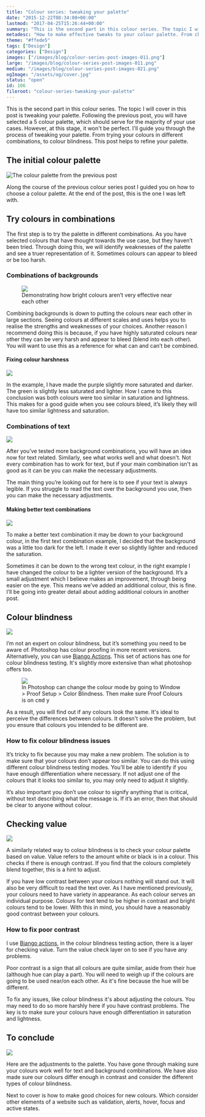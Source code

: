 ```yaml
---
title: "Colour series: tweaking your palette"
date: "2015-12-22T08:34:00+00:00"
lastmod: "2017-04-25T15:26:44+00:00"
summary: "This is the second part in this colour series. The topic I will cover in this post is tweaking your palette. Following the previous post, you will have selected a 5 colour palette, which should serve for the majority of your use cases. However, at this stage, it won’t be perfect. I’ll guide you through the process of tweaking your palette. From trying your colours in different combinations, to colour blindness. This post helps to refine your palette."
metadesc: "How to make effective tweaks to your colour palette. From checking text and background combinations to whether you have enough contrast."
theme: "#ffede5"
tags: ["Design"]
categories: ["Design"]
images: ["/images/blog/colour-series-post-images-011.png"]
large: "/images/blog/colour-series-post-images-011.png"
medium: "/images/blog/colour-series-post-images-021.png"
ogImage: "/assets/og/cover.jpg"
status: "open"
id: 106
fileroot: "colour-series-tweaking-your-palette"
---
```


This is the second part in this colour series. The topic I will cover in this post is tweaking your palette. Following the previous post, you will have selected a 5 colour palette, which should serve for the majority of your use cases. However, at this stage, it won't be perfect. I'll guide you through the process of tweaking your palette. From trying your colours in different combinations, to colour blindness. This post helps to refine your palette.

## The initial colour palette
<div className="article-image">
  <Image src="/images/blog/colours-five.png" alt="The colour palette from the previous post" width={840} height={460} />
</div>

Along the course of the previous colour series post I guided you on how to choose a colour palette. At the end of the post, this is the one I was left with.

## Try colours in combinations
The first step is to try the palette in different combinations. As you have selected colours that have thought towards the use case, but they haven’t been tried. Through doing this, we will identify weaknesses of the palette and see a truer representation of it. Sometimes colours can appear to bleed or be too harsh.

### Combinations of backgrounds
<figure>
<Image src="/images/blog/colours-harsh.png" width={840} height={460} />
<figcaption>Demonstrating how bright colours aren’t very effective near each other</figcaption>
</figure>

Combining backgrounds is down to putting the colours near each other in large sections. Seeing colours at different scales and uses helps you to realise the strengths and weaknesses of your choices. Another reason I recommend doing this is because, if you have highly saturated colours near other they can be very harsh and appear to bleed (blend into each other). You will want to use this as a reference for what can and can’t be combined.

#### Fixing colour harshness
<div className="article-image">
  <Image src="/images/blog/colours-change.png" width={840} height={460} />
</div>

In the example, I have made the purple slightly more saturated and darker. The green is slightly less saturated and lighter. How I came to this conclusion was both colours were too similar in saturation and lightness. This makes for a good guide when you see colours bleed, it’s likely they will have too similar lightness and saturation.

### Combinations of text
<div className="article-image">
  <Image src="/images/blog/colours-text-combinations.png" width={840} height={460} />
</div>

After you’ve tested more background combinations, you will have an idea now for text related. Similarly, see what works well and what doesn't. Not every combination has to work for text, but if your main combination isn't as good as it can be you can make the necessary adjustments.

The main thing you’re looking out for here is to see if your text is always legible. If you struggle to read the text over the background you use, then you can make the necessary adjustments.

#### Making better text combinations
<div className="article-image">
  <Image src="/images/blog/colours-text-adjust.png" width={840} height={460} />
</div>

To make a better text combination it may be down to your background colour, in the first text combination example, I decided that the background was a little too dark for the left. I made it ever so slightly lighter and reduced the saturation.

Sometimes it can be down to the wrong text colour, in the right example I have changed the colour to be a lighter version of the background. It’s a small adjustment which I believe makes an improvement, through being easier on the eye. This means we’ve added an additional colour, this is fine. I’ll be going into greater detail about adding additional colours in another post.

## Colour blindness
<div className="article-image">
  <Image src="/images/blog/colours-colour-blindness.png" width={840} height={460} />
</div>

I’m not an expert on colour blindness, but it’s something you need to be aware of. Photoshop has colour proofing in more recent versions. Alternatively, you can use [Bjango Actions](https://github.com/bjango/Bjango-Actions). This set of actions has one for colour blindness testing. It's slightly more extensive than what photoshop offers too.

<figure>
<Image src="/images/blog/photoshop-proof-setup.png" width={788} height={357} />
<figcaption>
In Photoshop can change the colour mode by going to Window > Proof Setup > Color Blindness. Then make sure Proof Colours is on <kbd>cmd</kbd> <kbd>y</kbd>
</figcaption>
</figure>

As a result, you will find out if any colours look the same. It's ideal to perceive the differences between colours. It doesn't solve the problem, but you ensure that colours you intended to be different are.

### How to fix colour blindness issues
It’s tricky to fix because you may make a new problem. The solution is to make sure that your colours don’t appear too similar. You can do this using different colour blindness testing modes. You’ll be able to identify if you have enough differentiation where necessary. If not adjust one of the colours that it looks too similar to, you may only need to adjust it slightly.

It’s also important you don’t use colour to signify anything that is critical, without text describing what the message is. If it’s an error, then that should be clear to anyone without colour.

## Checking value
<div className="article-image">
  <Image src="/images/blog/colours-bw.png" width={840} height={460} />
</div>

A similarly related way to colour blindness is to check your colour palette based on value. Value refers to the amount white or black is in a colour. This checks if there is enough contrast. If you find that the colours completely blend together, this is a hint to adjust.

If you have low contrast between your colours nothing will stand out. It will also be very difficult to read the text over. As I have mentioned previously, your colours need to have variety in appearance. As each colour serves an individual purpose. Colours for text tend to be higher in contrast and bright colours tend to be lower. With this in mind, you should have a reasonably good contrast between your colours.

### How to fix poor contrast
I use [Bjango actions](https://github.com/bjango/Bjango-Actions), in the colour blindness testing action, there is a layer for checking value. Turn the value check layer on to see if you have any problems.

Poor contrast is a sign that all colours are quite similar, aside from their hue (although hue can play a part). You will need to weigh up if the colours are going to be used near/on each other. As it's fine because the hue will be different.

To fix any issues, like colour blindness it's about adjusting the colours. You may need to do so more harshly here if you have contrast problems. The key is to make sure your colours have enough differentiation in saturation and lightness.

## To conclude
<div className="article-image">
  <Image src="/images/blog/colours-primary-adjusted.png" width={840} height={460} />
</div>

Here are the adjustments to the palette. You have gone through making sure your colours work well for text and background combinations. We have also made sure our colours differ enough in contrast and consider the different types of colour blindness.

Next to cover is how to make good choices for new colours. Which consider other elements of a website such as validation, alerts, hover, focus and active states.
